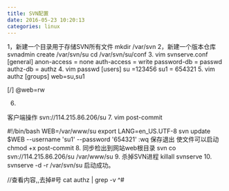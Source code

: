 ```yaml
---
title: SVN配置
date: 2016-05-23 10:20:13
categories: linux
---
```

1，新建一个目录用于存储SVN所有文件 
mkdir /var/svn
2，新建一个版本仓库 
svnadmin create /var/svn/su
cd /var/svn/su/conf
3.
vim svnserve.conf
[general]
anon-access = none
auth-access = write
password-db = passwd
authz-db = authz
4.
vim passwd
[users]
su =123456
su1 = 654321
5.
vim authz
[groups]
web=su,su1



[/]
@web=rw


6.
客户端操作
svn://114.215.86.206/su
7.
vim post-commit

#!/bin/bash
WEB=/var/www/su
export LANG=en_US.UTF-8
svn update $WEB --username 'su1' --password '654321'
:wq 保存退出
使文件可以启动
chmod +x post-commit
8.
同步检出到网站web根目录
svn co svn://114.215.86.206/su /var/www/su
9.
杀掉SVN进程
killall  svnserve 
10.
svnserve -d -r /var/svn/su   启动成功。


//查看内容,,去掉#号
cat authz | grep -v ^#

